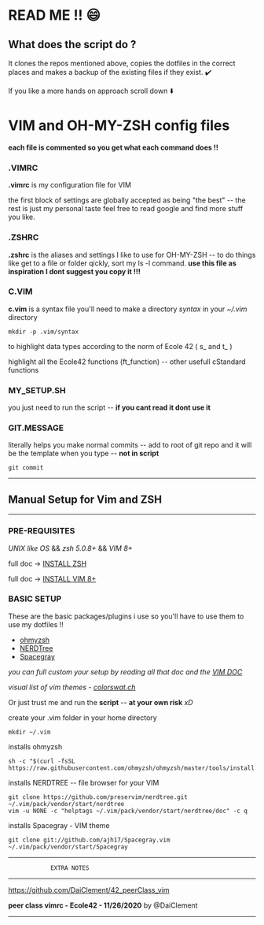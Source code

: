 
# READ ME !! :smile:

## What does the script do ?

It clones the repos mentioned above, copies the dotfiles in the correct places and makes a backup of the existing files if they exist. :heavy_check_mark:

If you like a more hands on approach scroll down :arrow_down:

# VIM and OH-MY-ZSH config files

**each file is commented so you get what each command does !!**

### .VIMRC

**.vimrc** is my configuration file for VIM

the first block of settings are globally accepted as being "the best" -- the rest is just my personal taste
feel free to read google and find more stuff you like.

### .ZSHRC

**.zshrc** is the aliases and settings I like to use for OH-MY-ZSH -- to do things like get to a file or folder qickly, sort my ls -l command. 
**use this file as inspiration I dont suggest you copy it !!!**

### C.VIM

**c.vim** is a syntax file
you'll need to make a directory *syntax* in your *~/.vim* directory
```
mkdir -p .vim/syntax
```
to highlight data types according to the norm of Ecole 42 ( s_ and t_ )

highlight all the Ecole42 functions (ft_function) -- other usefull cStandard functions

### MY_SETUP.SH
you just need to run the script -- **if you cant read it dont use it**

### GIT.MESSAGE
literally helps you make normal commits -- add to root of git repo and it will be the template when you type -- **not in script**
```
git commit
```
------------------------------------------------------------------------------
## Manual Setup for Vim and ZSH
------------------------------------------------------------------------------
### PRE-REQUISITES

*UNIX like OS* && *zsh 5.0.8+* && *VIM 8+*

full doc -> [INSTALL ZSH](https://github.com/ohmyzsh/ohmyzsh/wiki/Installing-ZSH)

full doc -> [INSTALL VIM 8+](https://www.vim.org/download.php#unix)

### BASIC SETUP

These are the basic packages/plugins i use so you'll have to use them to use my dotfiles !!
- [ohmyzsh](https://github.com/ohmyzsh/ohmyzsh)
- [NERDTree](https://github.com/preservim/nerdtree)
- [Spacegray](https://github.com/ajh17/Spacegray.vim)

*you can full custom your setup by reading all that doc and the [VIM DOC](https://www.vim.org/docs.php)*

*visual list of vim themes - [colorswat.ch](https://colorswat.ch/vim/list?cat=all)*

Or just trust me and run the **script**  -- **at your own risk** *xD*

create your .vim folder in your home directory
```
mkdir ~/.vim
```
installs ohmyzsh
```
sh -c "$(curl -fsSL https://raw.githubusercontent.com/ohmyzsh/ohmyzsh/master/tools/install.sh)"
```
installs NERDTREE -- file browser for your VIM
```
git clone https://github.com/preservim/nerdtree.git ~/.vim/pack/vendor/start/nerdtree
vim -u NONE -c "helptags ~/.vim/pack/vendor/start/nerdtree/doc" -c q
```
installs Spacegray - VIM theme
```
git clone git://github.com/ajh17/Spacegray.vim ~/.vim/pack/vendor/start/Spacegray
```
----------------------------------------------------------
                EXTRA NOTES
----------------------------------------------------------

https://github.com/DaiClement/42_peerClass_vim

**peer class vimrc - Ecole42 - 11/26/2020** by @DaiClement

----------------------------------------------------------
